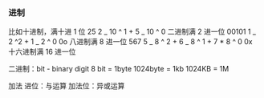 ### 进制

比如十进制，满十进 1 位 25 2 _ 10 ^ 1 + 5 _ 10 ^ 0
二进制满 2 进一位 00101 1 _ 2 ^2 + 1 _ 2 ^ 0
0o 八进制满 8 进一位 567 5 _ 8 ^ 2 + 6 _ 8 ^ 1 + 7 \* 8 ^ 0
0x 十六进制满 16 进一位

二进制：bit - binary digit
8 bit = 1byte
1024byte = 1kb
1024KB = 1M

加法
进位：与运算
加法位：异或运算
